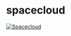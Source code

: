 # spacecloud

[![Spacecloud](https://github.com/LudaSys/spacecloud/actions/workflows/go.yml/badge.svg?branch=main)](https://github.com/LudaSys/spacecloud/actions/workflows/go.yml)